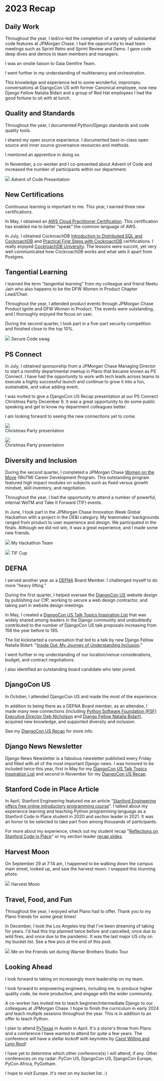 # 2023 Recap

## Daily Work

Throughout the year, I led/co-led the completion of a variety of substantial code features at JPMorgan Chase. I had the opportunity to lead team meetings such as Sprint Retro and Sprint Review and Demo. I gave code deep dives and demos to team members and managers. 

I was an onsite liaison to Gaia Gemfire Team. 

I went further in my understanding of multitenancy and orchestration. 

This knowledge and experience led to some wonderful, impromptu conversations at DjangoCon US with former Canonical employee, now new Django Fellow Natalia Bidart and a group of Red Hat employees I had the good fortune to sit with at lunch. 

## Quality and Standards

Throughout the year, I documented Python/Django standards and code quality tools. 

I shared my open source experience. I documented best-in-class open source and inner source governance resources and methods. 

I mentored an apprentice in doing so. 

In November, a co-worker and I co-presented about Advent of Code and increased the number of participants within our department. 

![](2023-recap/aoc-presentation.jpg)
Advent of Code Presentation

## New Certifications

Continuous learning is important to me. This year, I earned three new certifications. 

In May, I obtained an [AWS Cloud Practitioner Certification](https://aws.amazon.com/certification/certified-cloud-practitioner/). This certification has enabled me to better "speak" the common language of AWS. 

In July, I obtained CockroachDB [Introduction to Distributed SQL and CockroachDB](https://university.cockroachlabs.com/courses/course-v1:crl+intro-to-distributed-sql-and-cockroachdb+self-paced/about) and [Practical First Steps with CockroachDB](https://university.cockroachlabs.com/courses/course-v1:crl+practical-first-steps-with-crdb+self-paced/about) certifications. I really enjoyed [CockroachDB University](https://university.cockroachlabs.com/). The lessons were succint, yet very well communicated how CockroachDB works and what sets it apart from Postgres. 

## Tangential Learning

I learned the term "tangential learning" from my colleague and friend Neetu Jain who also happens to be the DFW Women in Product Chapter Lead/Chair. 

Throughout the year, I attended product events through JPMorgan Chase Product Ignite and DFW Women in Product. The events were outstanding, and I thoroughly enjoyed the focus on user. 

During the second quarter, I took part in a five-part security competition and finished close to the top 10%. 

![](2023-recap/secure-code-swag.jpg)
Secure Code swag

## PS Connect

In July, I obtained sponsorship from a JPMorgan Chase Managing Director to start a monthly departmental meetup in Plano that became known as PS Connect. I have had the opportunity to work with tech leads across teams to execute a highly successful launch and continue to grow it into a fun, sustainable, and value adding event. 

I was invited to give a DjangoCon US Recap presentation at our PS Connect Christmas Party December 6. It was a great opportunity to do some public speaking and get to know my department colleagues better.

I am looking forward to seeing the new connections yet to come. 

![](2023-recap/christmas-party-presentation-1.jpg) <br/>
Christmas Party presentation

![](2023-recap/christmas-party-presentation-2.jpg) <br/>
Christmas Party presentation

## Diversity and Inclusion

During the second quarter, I completed a JPMorgan Chase [Women on the Move](https://www.jpmorganchase.com/impact/people/women-on-the-move) (WoTM) Career Development Program. This outstanding program featured high impact modules on subjects such as fixed versus growth mindset, skill inventory, and negotiation. 

Throughout the year, I had the opportunity to attend a number of powerful, internal WoTM and Take It Forward (TIF) events. 

In June, I took part in the JPMorgan Chase Innovation Week Global Hackathon with a project in the DE&I category. My teammates' backgrounds ranged from product to user experience and design. We participated in the finals. Although we did not win, it was a great experience, and I made some new friends. 

![](2023-recap/hackathon-team.jpg)
My Hackathon Team

![](2023-recap/tif-cup.jpg)
TIF Cup

## DEFNA

I served another year as a [DEFNA](https://www.defna.org/) Board Member. I challenged myself to do more "heavy lifting." 

During the first quarter, I helped oversee the [DjangoCon US](https://2023.djangocon.us/) website design by publishing our CfP, working to secure a web design contractor, and taking part in website design meetings. 

In May, I created a [DjangoCon US Talk Topics Inspiration List](https://github.com/KatherineMichel/portfolio/blob/master/conference-blog-posts/topic-ideas-djangocon-us-2023.md) that was widely shared among leaders in the Django community and undoubtedly contributed to the number of DjangoCon US talk proposals increasing from 158 the year before to 185. 

The list kickstarted a conversation that led to a talk by new Django Fellow Natalia Bidart: "[Inside Out: My Journey of Understanding Inclusion](https://www.youtube.com/watch?v=jYAeO37-420)." 

I went further in my understanding of our location/venue considerations, budget, and contract negotiations. 

I also identified an outstanding board candidate who later joined.

## DjangoCon US

In October, I attended DjangoCon US and made the most of the experience. 

In addition to being there as a DEFNA Board member, as an attendee, I made many new connections (including [Python Software Foundation (PSF) Executive Director Deb Nicholson](https://www.python.org/psf/records/staff/) and [Django Fellow Natalia Bidart](https://www.djangoproject.com/weblog/2023/mar/31/welcome-our-new-fellow-natalia-bidart/)), acquired new knowledge, and supported diversity and inclusion. 

See my [DjangoCon US Recap](https://github.com/KatherineMichel/portfolio/blob/master/conference-blog-posts/recap-of-djangocon-us-2023.md) for more info. 

## Django News Newsletter

Django News Newsletter is a fabulous newsletter published every Friday and filled with all of the most important Django news. I was honored to be included twice this year, first in May for my [DjangoCon US Talk Topics Inspiration List](https://github.com/KatherineMichel/portfolio/blob/master/conference-blog-posts/topic-ideas-djangocon-us-2023.md) and second in November for my [DjangoCon US Recap](https://github.com/KatherineMichel/portfolio/blob/master/conference-blog-posts/recap-of-djangocon-us-2023.md). 

## Stanford Code in Place Article

In April, Stanford Engineering featured me an article "[Stanford Engineering offers free online introductory programming course](https://engineering.stanford.edu/magazine/stanford-engineering-offers-free-online-introductory-programming-course)". I talked about my experience learning and teaching Python programming language as a Stanford Code in Place student in 2020 and section leader in 2021. It was an honor to be selected to take part from among thousands of participants. 

For more about my experience, check out my student recap "[Reflections on Stanford Code in Place](https://github.com/KatherineMichel/portfolio/blob/master/regular-blog-posts/reflections-on-stanford-code-in-place.md)" or my section leader [recap slides](https://github.com/KatherineMichel/stanford-code-in-place-section-leader). 

## Harvest Moon

On September 29 at 7:14 am, I happened to be walking down the campus main street, looked up, and saw the harvest moon. I snapped this stunning photo. 

![](2023-recap/harvest-moon.jpg)
Harvest Moon

## Travel, Food, and Fun

Throughout the year, I enjoyed what Plano had to offer. Thank you to my Plano friends for some great times!

In December, I took the Los Angeles trip that I've been dreaming of taking for years. I'd had this trip planned twice before and cancelled, once due to wild fires, and once due to the pandemic. It was the last major US city on my bucket list. See a few pics at the end of this post. 

![](2023-recap/friends-set.jpg)
Me on the Friends set during Warner Brothers Studio Tour

## Looking Ahead

I look forward to taking on increasingly more leadership on my team. 

I look forward to empowering engineers, including me, to produce higher quality code, be more productive, and engage with the wider community. 

A co-worker has invited me to teach beginner/intermediate Django to our colleagues at JPMorgan Chase. I hope to finish the curriculum in early 2024 and teach multiple sessions throughout the year. This is in addition to an offer to teach Python. 

I plan to attend [PyTexas](https://www.pytexas.org/) in Austin in April. It's a stone's throw from Plano and a conference I have wanted to attend for quite a few years. The conference will have a stellar kickoff with keynotes by [Carol Willing and Lynn Root](https://www.pytexas.org/2024/schedule/keynotes/)! 

I have yet to determine which other conference(s) I will attend, if any. Other conferences on my radar: PyCon US, DjangoCon US, DjangoCon Europe, PyCon Africa, PyGotham. 

I hope to visit Europe. It's next on my bucket list. :) 
